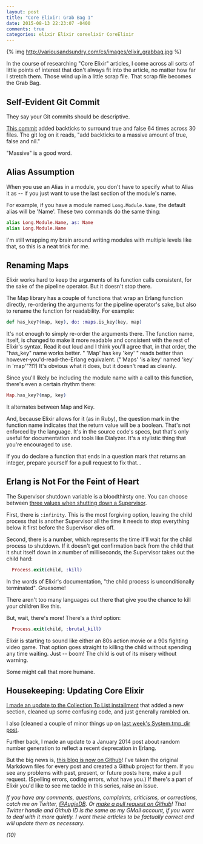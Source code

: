 ```yaml
---
layout: post
title: "Core Elixir: Grab Bag 1"
date: 2015-08-13 22:23:07 -0400
comments: true
categories: elixir Elixir coreelixir CoreElixir
---
```

{% img http://variousandsundry.com/cs/images/elixir_grabbag.jpg %}

In the course of researching "Core Elixir" articles, I come across all sorts of little points of interest that don't always fit into the article, no matter how far I stretch them. Those wind up in a little scrap file.  That scrap file becomes the Grab Bag.

## Self-Evident Git Commit

They say your Git commits should be descriptive.

[This commit](https://github.com/elixir-lang/elixir/commit/cf41811462d4d7e819aea73f3a33adb082fab9d4) added backticks to surround true and false 64 times across 30 files. The git log on it reads, "add backticks to a massive amount of true, false and nil." 

"Massive" is a good word.


## Alias Assumption

When you use an Alias in a module, you don't have to specify what to Alias it as -- if you just want to use the last section of the module's name. 

For example, if you have a module named `Long.Module.Name`, the default alias will be 'Name'.  These two commands do the same thing:

```elixir
alias Long.Module.Name, as: Name
alias Long.Module.Name
```

I'm still wrapping my brain around writing modules with multiple levels like that, so this is a neat trick for me.

## Renaming Maps

Elixir works hard to keep the arguments of its function calls consistent, for the sake of the pipeline operator. But it doesn't stop there.

The Map library has a couple of functions that wrap an Erlang function directly, re-ordering the arguments for the pipeline operator's sake, but also to rename the function for readability.  For example:

```elixir
def has_key?(map, key), do: :maps.is_key(key, map)
```

It's not enough to simply re-order the arguments there.  The function name, itself, is changed to make it more readable and consistent with the rest of Elixir's syntax.  Read it out loud and I think you'll agree that, in that order, the "has_key" name works better.  " 'Map' has key 'key' " reads better than however-you'd-read-the-Erlang equivalent.  ("'Maps' 'is a key' named 'key' in 'map'"?!?)  It's obvious what it does, but it doesn't read as cleanly.

Since you'll likely be including the module name with a call to this function, there's even a certain rhythm there:

```elixir
Map.has_key?(map, key)
```

It alternates between Map and Key.

And, because Elixir allows for it (as in Ruby), the question mark in the function name indicates that the return value will be a boolean.  That's not enforced by the language. It's in the source code's specs, but that's only useful for documentation and tools like Dialyzer.  It's a stylistic thing that you're encouraged to use.

If you do declare a function that ends in a question mark that returns an integer, prepare yourself for a pull request to fix that...

   
## Erlang is Not For the Feint of Heart

The Supervisor shutdown variable is a bloodthirsty one.  You can choose between [three values when shutting down a Supervisor](http://elixir-lang.org/docs/v1.0/elixir/Supervisor.Spec.html).  

First, there is `:infinity`.  This is the most forgiving option, leaving the child process that is another Supervisor all the time it needs to stop everything below it first before the Supervisor dies off.

Second, there is a number, which represents the time it'll wait for the child process to shutdown.  If it doesn't get confirmation back from the child that it shut itself down in  _x_ number of milliseconds, the Supervisor takes out the child hard:

```elixir
  Process.exit(child, :kill)
```

In the words of Elixir's documentation, "the child process is unconditionally terminated". Gruesome!

There aren't too many languages out there that  give you the chance to kill your children like this.

But, wait, there's more!  There's a _third_ option:

```elixir
  Process.exit(child, :brutal_kill)
```

Elixir is starting to sound like either an 80s action movie or a 90s fighting video game.  That option goes straight to killing the child without spending any time waiting. Just -- boom!  The child is out of its misery without warning.

Some might call that more humane.

## Housekeeping: Updating Core Elixir

[I made an update to the Collection To List installment](http://variousandsundry.com/cs/blog/2015/07/30/core-elixir-collection-to-list/) that added a new section, cleaned up some confusing code, and just generally rambled on.  

I also [cleaned a couple of minor things up on [last week's System.tmp_dir post](http://variousandsundry.com/cs/blog/2015/08/06/core-elixir-system-dot-tmp-dir-slash-0/).

Further back, I made an update to a January 2014 post about random number generation to reflect a recent deprecation in Erlang.

But the big news is, [this blog is now on Github](https://github.com/augiedb/VariousAndSundryCS)!  I've taken the original Markdown files for every post and created a Github project for them.  If you see any problems with past, present, or future posts here, make a pull request.  (Spelling errors, coding errors, what have you.)  If there's a part of Elixir you'd like to see me tackle in this series, raise an issue.
	
_If you have any comments, questions, complaints, criticisms, or corrections, catch me on Twitter, [@AugieDB](https://twitter.com/augiedb). Or [make a pull request on Github](https://github.com/augiedb/VariousAndSundryCS)!  That Twitter handle and Github ID is the same as my GMail account, if you want to deal with it more quietly. I want these articles to be factually correct and will update them as necessary._

_(10)_
